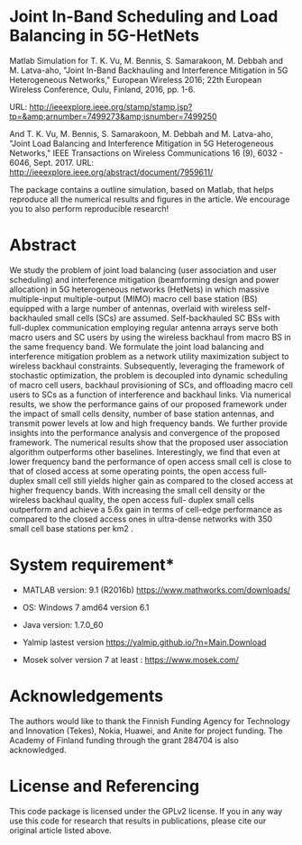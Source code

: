 # Joint In-Band Scheduling and Load Balancing in 5G-HetNets
Matlab Simulation for T. K. Vu, M. Bennis, S. Samarakoon, M. Debbah and M. Latva-aho, "Joint In-Band Backhauling and Interference Mitigation in 5G Heterogeneous Networks," European Wireless 2016; 22th European Wireless Conference, Oulu, Finland, 2016, pp. 1-6. 

URL: http://ieeexplore.ieee.org/stamp/stamp.jsp?tp=&amp;arnumber=7499273&amp;isnumber=7499250

And T. K. Vu, M. Bennis, S. Samarakoon, M. Debbah and M. Latva-aho, "Joint Load Balancing and Interference Mitigation in 5G Heterogeneous Networks," IEEE Transactions on Wireless Communications 16 (9), 6032 - 6046, Sept. 2017.
URL: http://ieeexplore.ieee.org/abstract/document/7959611/

The package contains a outline simulation, based on Matlab, that helps reproduce all the numerical results and figures in the article. We encourage you to also perform reproducible research!

# Abstract 
We study the problem of joint load balancing (user association and user scheduling) and interference mitigation (beamforming design and power allocation) in 5G heterogeneous networks (HetNets) in which massive multiple-input multiple-output (MIMO) macro cell base station (BS) equipped with a large number of antennas, overlaid with wireless self-backhauled small cells (SCs) are assumed. Self-backhauled SC BSs with full-duplex communication employing regular antenna arrays serve both macro users and SC users by using the wireless backhaul from macro BS in the same frequency band. We formulate the joint load balancing and interference mitigation problem as a network utility maximization subject to wireless backhaul constraints. Subsequently, leveraging the framework of stochastic optimization, the problem is decoupled into dynamic scheduling of macro cell users, backhaul provisioning of SCs, and offloading macro cell users to SCs as a function of interference and backhaul links. Via numerical results, we show the performance gains of our proposed framework under the impact of small cells density, number of base station antennas, and transmit power levels at low and high frequency bands. We further provide insights into the performance analysis and convergence of the proposed framework. The numerical results show that the proposed user association algorithm outperforms other baselines. Interestingly, we find that even at lower frequency band the performance of open access small cell is close to that of closed access at some operating points, the open access full- duplex small cell still yields higher gain as compared to the closed access at higher frequency bands. With increasing the small cell density or the wireless backhaul quality, the open access full- duplex small cells outperform and achieve a 5.6x gain in terms of cell-edge performance as compared to the closed access ones in ultra-dense networks with 350 small cell base stations per km2 .

# System requirement*
-  MATLAB version: 9.1 (R2016b)  https://www.mathworks.com/downloads/

- OS: Windows 7 amd64 version 6.1

- Java version: 1.7.0_60

- Yalmip lastest version https://yalmip.github.io/?n=Main.Download

- Mosek solver version 7 at least : https://www.mosek.com/

# Acknowledgements
The authors would like to thank the Finnish Funding Agency for Technology and Innovation (Tekes), Nokia, Huawei, and Anite for project funding. The Academy of Finland funding through the grant 284704 is also acknowledged.

# License and Referencing
This code package is licensed under the GPLv2 license. If you in any way use this code for research that results in publications, please cite our original article listed above.
